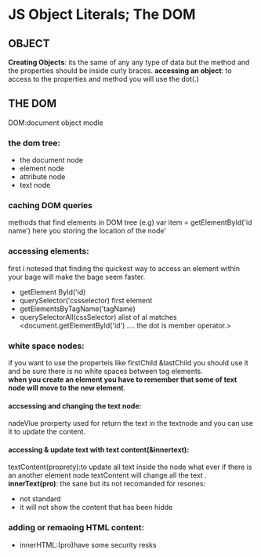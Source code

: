 # JS Object Literals; The DOM
## OBJECT

**Creating Objects**:
its the same of any any type of data but the method and the properties should be inside curly braces.
**accessing an object**:
to access to the properties and method you will use the dot(.)

## THE DOM
DOM:document object modle<br />
### the dom tree:
- the document node
- element node
- attribute node
- text node
### caching DOM queries
methods that find elements in DOM tree
(e.g) var item = getElementById('id name')
here you storing the location of the node'<br />

### accessing elements:
first i notesed that finding the quickest way to access an element within your bage will make the bage seem faster.
- getElement ById('id)
- querySelector('cssselector) first element
- getElementsByTagName('tagName)
- querySelectorAll(cssSelector) alist of al matches
<document.getElementById('id') .... the dot is member operator.>
### white space nodes:
if you want to use the properteis like firstChild &lastChild you should use it and be sure there is no white spaces between tag elements.<br />
**when you create an element you have to remember that some of text node will move to the new element**.
#### accsessing and changing the text node:
nadeVlue prorperty used for return the text in the textnode and you can use it to update the content.
#### accessing & update text with text content(&innertext):
textContent(proprety):to update all text inside the node what ever if there is an another element node textContent will change all the text .  <br />
**innerText(pro)**: the sane but its not recomanded for resones:
- not standard
- it will not show the content that has been hidde
### adding or remaoing HTML content:
- innerHTML:(pro)have some security resks


